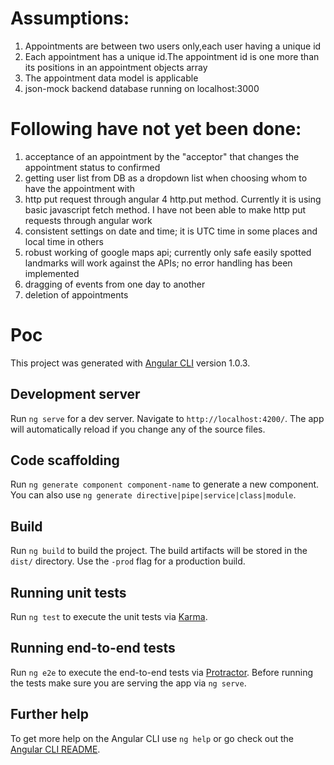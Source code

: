# Assumptions:

1. Appointments are between two users only,each user having a unique id
2. Each appointment has a unique id.The appointment id is one more than its positions in an appointment objects array
3. The appointment data model is applicable
4. json-mock backend database running on localhost:3000

# Following have not yet been done:

1. acceptance of an appointment by the "acceptor" that changes the appointment status to confirmed
2. getting user list from DB as a dropdown list when choosing whom to have the appointment with
3. http put request through angular 4 http.put method. Currently it is using basic javascript fetch method. I have not been able to make http put requests through angular work
4. consistent settings on date and time; it is UTC time in some places and local time in others
5. robust working of google maps api; currently only safe easily spotted landmarks will work against the APIs; no error handling has been implemented
6. dragging of events from one day to another
7. deletion of appointments 


# Poc

This project was generated with [Angular CLI](https://github.com/angular/angular-cli) version 1.0.3.

## Development server

Run `ng serve` for a dev server. Navigate to `http://localhost:4200/`. The app will automatically reload if you change any of the source files.

## Code scaffolding

Run `ng generate component component-name` to generate a new component. You can also use `ng generate directive|pipe|service|class|module`.

## Build

Run `ng build` to build the project. The build artifacts will be stored in the `dist/` directory. Use the `-prod` flag for a production build.

## Running unit tests

Run `ng test` to execute the unit tests via [Karma](https://karma-runner.github.io).

## Running end-to-end tests

Run `ng e2e` to execute the end-to-end tests via [Protractor](http://www.protractortest.org/).
Before running the tests make sure you are serving the app via `ng serve`.

## Further help

To get more help on the Angular CLI use `ng help` or go check out the [Angular CLI README](https://github.com/angular/angular-cli/blob/master/README.md).

